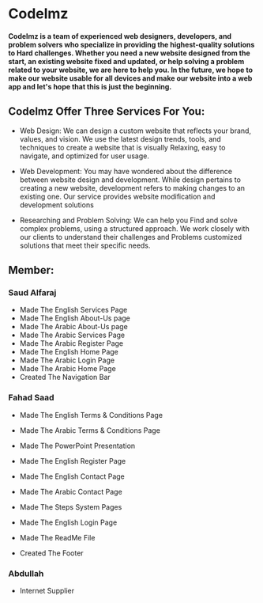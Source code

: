 # Codelmz
#### Codelmz is a team of experienced web designers, developers, and problem solvers who specialize in providing the highest-quality solutions to Hard challenges. Whether you need a new website designed from the start, an existing website fixed and updated, or help solving a problem related to your website, we are here to help you. In the future, we hope to make our website usable for all devices and make our website into a web app and let's hope that this is just the beginning.

## Codelmz Offer Three Services For You:

- Web Design:  We can design a custom website that reflects your brand, values, and vision. We use the latest design trends, tools, and techniques to create a website that is visually Relaxing, easy to navigate, and optimized for user usage.
  
- Web Development: You may have wondered about the difference between website design and development. While design pertains to creating a new website, development refers to making changes to an existing one. Our service provides website modification and development solutions
  
- Researching and Problem Solving: We can help you Find and solve complex problems, using a structured approach. We work closely with our clients to understand their challenges and Problems customized solutions that meet their specific needs.
  
## Member:
### Saud Alfaraj
- Made The English Services Page
- Made The English About-Us page
- Made The Arabic About-Us page
- Made The Arabic Services Page
- Made The Arabic Register Page
- Made The English Home Page
- Made The Arabic Login Page
- Made The Arabic Home Page
- Created The Navigation Bar
### Fahad Saad
- Made The English Terms & Conditions Page
- Made The Arabic Terms & Conditions Page
- Made The PowerPoint Presentation
- Made The English Register Page
- Made The English Contact Page
- Made The Arabic Contact Page
- Made The Steps System Pages
- Made The English Login Page
- Made The ReadMe File

- Created The Footer
### Abdullah 
- Internet Supplier
